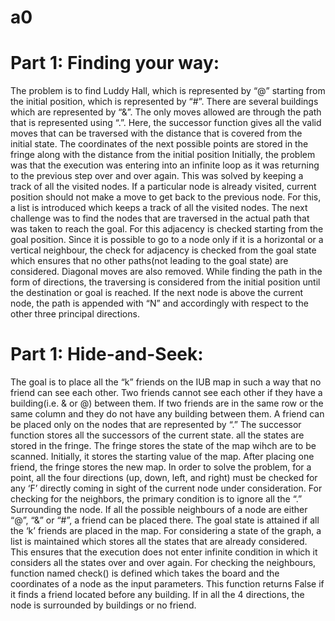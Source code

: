 # a0
# Part 1: Finding your way:
The problem is to find Luddy Hall, which is represented by “@” starting from the initial position, which is represented by “#”. There are several buildings which are represented by “&”. The only moves allowed are through the path that is represented using “.”.
Here, the successor function gives all the valid moves that can be traversed with the distance that is covered from the initial state. The coordinates of the next possible points are stored in the fringe along with the distance from the initial position
Initially, the problem was that the execution was entering into an infinite loop as it was returning to the previous step over and over again. This was solved by keeping a track of all the visited nodes. If a particular node is already visited, current position should not make a move to get back to the previous node. For this, a list is introduced which keeps a track of all the visited nodes.
The next challenge was to find the nodes that are traversed in the actual path that was taken to reach the goal. For this adjacency is checked starting from the goal position. Since it is possible to go to a node only if it is a horizontal or a vertical neighbour, the check for adjacency is checked from the goal state which ensures that no other paths(not leading to the goal state) are considered. Diagonal moves are also removed.
While finding the path in the form of directions, the traversing is considered from the initial position until the destination or goal is reached. If the next node is above the current node, the path is appended with “N” and accordingly with respect to the other three principal directions.

# Part 1: Hide-and-Seek:
The goal is to place all the “k” friends on the IUB map in such a way that no friend can see each other. Two friends cannot see each other if they have a building(i.e. & or @) between them. If two friends are in the same row or the same column and they do not have any building between them. A friend can be placed only on the nodes that are represented by “.”
The successor function stores all the successors of the current state. all the states are stored in the fringe. The fringe stores the state of the map wihch are to be scanned. Initially, it stores the starting value of the map. After placing one friend, the fringe stores the new map.
In order to solve the problem, for a point, all the four directions (up, down, left, and right) must be checked for any ‘F’ directly coming in sight of the current node under consideration. For checking for the neighbors, the primary condition is to ignore all the “.” Surrounding the node. If all the possible neighbours of a node are either “@”, “&” or “#”, a friend can be placed there. The goal state is attained if all the ‘k’ friends are placed in the map.
For considering a state of the graph, a list is maintained which stores all the states that are already considered. This ensures that the execution does not enter infinite condition in which it considers all the states over and over again. 
For checking the neighbours, function named check() is defined which takes the board and the coordinates of a node as the input parameters. This function returns False if it finds a friend located before any building. If in all the 4 directions, the node is surrounded by buildings or no friend.


